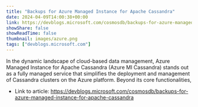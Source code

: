 ```yaml
---
title: "Backups for Azure Managed Instance for Apache Cassandra"
date: 2024-04-09T14:00:38+00:00
link: https://devblogs.microsoft.com/cosmosdb/backups-for-azure-managed-instance-for-apache-cassandra
showShare: false
showReadTime: false
thumbnail: images/azure.png
tags: ["devblogs.microsoft.com"]
---
```

In the dynamic landscape of cloud-based data management, Azure Managed Instance for Apache Cassandra (Azure MI Cassandra) stands out as a fully managed service that simplifies the deployment and management of Cassandra clusters on the Azure platform. Beyond its core functionalities,

- Link to article: https://devblogs.microsoft.com/cosmosdb/backups-for-azure-managed-instance-for-apache-cassandra